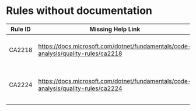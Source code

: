 # Rules without documentation

Rule ID | Missing Help Link | Title |
--------|-------------------|-------|
CA2218 | https://docs.microsoft.com/dotnet/fundamentals/code-analysis/quality-rules/ca2218 | Override GetHashCode on overriding Equals |
CA2224 | https://docs.microsoft.com/dotnet/fundamentals/code-analysis/quality-rules/ca2224 | Override Equals on overloading operator equals |
